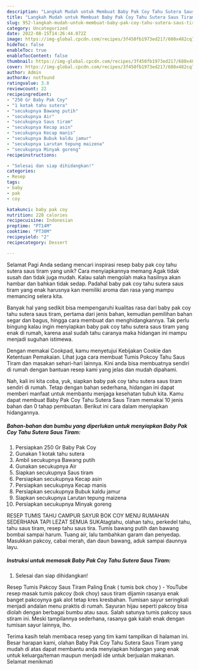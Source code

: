 ```yaml
---
description: "Langkah Mudah untuk Membuat Baby Pak Coy Tahu Sutera Saus Tiram yang Lezat Sekali, Mantap"
title: "Langkah Mudah untuk Membuat Baby Pak Coy Tahu Sutera Saus Tiram yang Lezat Sekali, Mantap"
slug: 952-langkah-mudah-untuk-membuat-baby-pak-coy-tahu-sutera-saus-tiram-yang-lezat-sekali-mantap
category: Uncategorized
date: 2022-08-15T14:26:44.072Z
image: https://img-global.cpcdn.com/recipes/3f450fb1973ed217/680x482cq70/baby-pak-coy-tahu-sutera-saus-tiram-foto-resep-utama.jpg
hideToc: false
enableToc: true
enableTocContent: false
thumbnail: https://img-global.cpcdn.com/recipes/3f450fb1973ed217/680x482cq70/baby-pak-coy-tahu-sutera-saus-tiram-foto-resep-utama.jpg
cover: https://img-global.cpcdn.com/recipes/3f450fb1973ed217/680x482cq70/baby-pak-coy-tahu-sutera-saus-tiram-foto-resep-utama.jpg
author: Admin
authorAv: notfound
ratingvalue: 3.8
reviewcount: 22
recipeingredient:
- "250 Gr Baby Pak Coy"
- "1 kotak tahu sutera"
- "secukupnya Bawang putih"
- "secukupnya Air"
- "secukupnya Saus tiram"
- "secukupnya Kecap asin"
- "secukupnya Kecap manis"
- "secukupnya Bubuk kaldu jamur"
- "secukupnya Larutan tepung maizena"
- "secukupnya Minyak goreng"
recipeinstructions:

- "Selesai dan siap dihidangkan!"
categories:
- Resep
tags:
- baby
- pak
- coy

katakunci: baby pak coy 
nutrition: 228 calories
recipecuisine: Indonesian
preptime: "PT14M"
cooktime: "PT30M"
recipeyield: "2"
recipecategory: Dessert

---
```



Selamat Pagi Anda sedang mencari inspirasi resep baby pak coy tahu sutera saus tiram yang unik? Cara menyiapkannya memang Agak tidak susah dan tidak juga mudah. Kalau salah mengolah maka hasilnya akan hambar dan bahkan tidak sedap. Padahal baby pak coy tahu sutera saus tiram yang enak harusnya kan memiliki aroma dan rasa yang mampu memancing selera kita.


Banyak hal yang sedikit bisa mempengaruhi kualitas rasa dari baby pak coy tahu sutera saus tiram, pertama dari jenis bahan, kemudian pemilihan bahan segar dan bagus, hingga cara membuat dan menghidangkannya. Tak perlu bingung kalau ingin menyiapkan baby pak coy tahu sutera saus tiram yang enak di rumah, karena asal sudah tahu caranya maka hidangan ini mampu menjadi suguhan istimewa.

Dengan memakai Cookpad, kamu menyetujui Kebijakan Cookie dan Ketentuan Pemakaian. Lihat juga cara membuat Tumis Pokcoy Tahu Saus Tiram dan masakan sehari-hari lainnya. Kini anda bisa membuatnya sendiri di rumah dengan bantuan resep kami yang jelas dan mudah dipahami.


Nah, kali ini kita coba, yuk, siapkan baby pak coy tahu sutera saus tiram sendiri di rumah. Tetap dengan bahan sederhana, hidangan ini dapat memberi manfaat untuk membantu menjaga kesehatan tubuh kita. Kamu dapat membuat Baby Pak Coy Tahu Sutera Saus Tiram memakai 10 jenis bahan dan 0 tahap pembuatan. Berikut ini cara dalam menyiapkan hidangannya.

<!--inarticleads1-->

##### Bahan-bahan dan bumbu yang diperlukan untuk menyiapkan Baby Pak Coy Tahu Sutera Saus Tiram:

1. Persiapkan 250 Gr Baby Pak Coy
1. Gunakan 1 kotak tahu sutera
1. Ambil secukupnya Bawang putih
1. Gunakan secukupnya Air
1. Siapkan secukupnya Saus tiram
1. Persiapkan secukupnya Kecap asin
1. Persiapkan secukupnya Kecap manis
1. Persiapkan secukupnya Bubuk kaldu jamur
1. Siapkan secukupnya Larutan tepung maizena
1. Persiapkan secukupnya Minyak goreng


RESEP TUMIS TAHU CAMPUR SAYUR BOK COY MENU RUMAHAN SEDERHANA TAPI LEZAT SEMUA SUKAtagtahu, olahan tahu, perkedel tahu, tahu saus tiram, resep tahu saus tira. Tumis bawang putih dan bawang bombai sampai harum. Tuang air, lalu tambahkan garam dan penyedap. Masukkan pakcoy, cabai merah, dan daun bawang, aduk sampai daunnya layu. 

<!--inarticleads2-->

##### Instruksi untuk memasak Baby Pak Coy Tahu Sutera Saus Tiram:


1. Selesai dan siap dihidangkan!

Resep Tumis Pakcoy Saus Tiram Paling Enak ( tumis bok choy ) - YouTube resep masak tumis pakcoy (bok choy) saus tiram dijamin rasanya enak banget pakcoynya gak alot tetap kres kresbahan. Tumisan sayur seringkali menjadi andalan menu praktis di rumah. Sayuran hijau seperti pakcoy bisa diolah dengan berbagai bumbu atau saus. Salah satunya tumis pakcoy saus stiram ini. Meski tampilannya sederhana, rasanya gak kalah enak dengan tumisan sayur lainnya, lho. 

Terima kasih telah membaca resep yang tim kami tampilkan di halaman ini. Besar harapan kami, olahan Baby Pak Coy Tahu Sutera Saus Tiram yang mudah di atas dapat membantu anda menyiapkan hidangan yang enak untuk keluarga/teman maupun menjadi ide untuk berjualan makanan. Selamat menikmati
